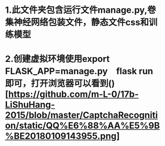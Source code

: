 # 1.此文件夹包含运行文件manage.py,卷集神经网络包装文件，静态文件css和训练模型
# 2.创建虚拟环境使用export FLASK_APP=manage.py　flask run即可，打开浏览器可以看到()[https://github.com/m-L-0/17b-LiShuHang-2015/blob/master/CaptchaRecognition/static/QQ%E6%88%AA%E5%9B%BE20180109143955.png]
